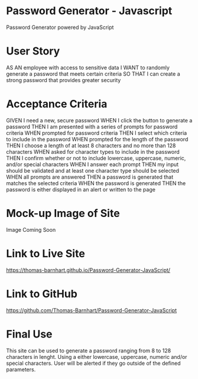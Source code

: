 # Password Generator - Javascript

Password Generator powered by JavaScript

# User Story

AS AN employee with access to sensitive data
I WANT to randomly generate a password that meets certain criteria
SO THAT I can create a strong password that provides greater security

# Acceptance Criteria

GIVEN I need a new, secure password
WHEN I click the button to generate a password
THEN I am presented with a series of prompts for password criteria
WHEN prompted for password criteria
THEN I select which criteria to include in the password
WHEN prompted for the length of the password
THEN I choose a length of at least 8 characters and no more than 128 characters
WHEN asked for character types to include in the password
THEN I confirm whether or not to include lowercase, uppercase, numeric, and/or special characters
WHEN I answer each prompt
THEN my input should be validated and at least one character type should be selected
WHEN all prompts are answered
THEN a password is generated that matches the selected criteria
WHEN the password is generated
THEN the password is either displayed in an alert or written to the page

# Mock-up Image of Site

Image Coming Soon

# Link to Live Site

https://thomas-barnhart.github.io/Password-Generator-JavaScript/

# Link to GitHub

https://github.com/Thomas-Barnhart/Password-Generator-JavaScript

# Final Use

This site can be used to generate a password ranging from 8 to 128 characters in lenght. Using a either lowercase, uppercase, numeric and/or special characters. User will be alerted if they go outside of the defined parameters.
